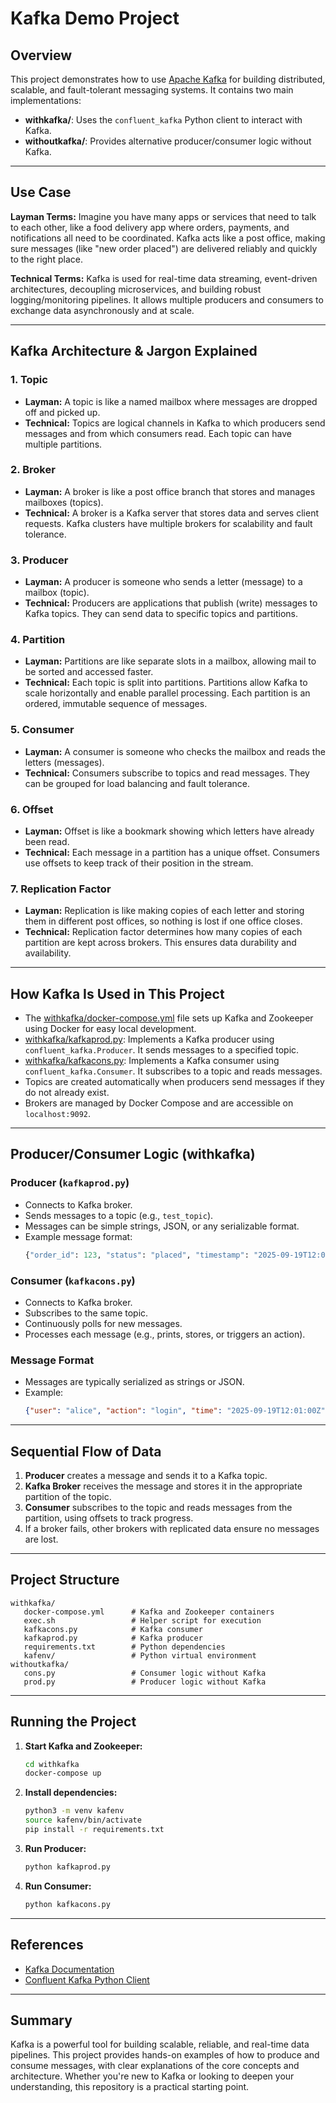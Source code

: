 # Kafka Demo Project

## Overview

This project demonstrates how to use [Apache Kafka](https://kafka.apache.org/) for building distributed, scalable, and fault-tolerant messaging systems. It contains two main implementations:

- **withkafka/**: Uses the `confluent_kafka` Python client to interact with Kafka.
- **withoutkafka/**: Provides alternative producer/consumer logic without Kafka.

---

## Use Case

**Layman Terms:**
Imagine you have many apps or services that need to talk to each other, like a food delivery app where orders, payments, and notifications all need to be coordinated. Kafka acts like a post office, making sure messages (like "new order placed") are delivered reliably and quickly to the right place.

**Technical Terms:**
Kafka is used for real-time data streaming, event-driven architectures, decoupling microservices, and building robust logging/monitoring pipelines. It allows multiple producers and consumers to exchange data asynchronously and at scale.

---

## Kafka Architecture & Jargon Explained

### 1. Topic
- **Layman:** A topic is like a named mailbox where messages are dropped off and picked up.
- **Technical:** Topics are logical channels in Kafka to which producers send messages and from which consumers read. Each topic can have multiple partitions.

### 2. Broker
- **Layman:** A broker is like a post office branch that stores and manages mailboxes (topics).
- **Technical:** A broker is a Kafka server that stores data and serves client requests. Kafka clusters have multiple brokers for scalability and fault tolerance.

### 3. Producer
- **Layman:** A producer is someone who sends a letter (message) to a mailbox (topic).
- **Technical:** Producers are applications that publish (write) messages to Kafka topics. They can send data to specific topics and partitions.

### 4. Partition
- **Layman:** Partitions are like separate slots in a mailbox, allowing mail to be sorted and accessed faster.
- **Technical:** Each topic is split into partitions. Partitions allow Kafka to scale horizontally and enable parallel processing. Each partition is an ordered, immutable sequence of messages.

### 5. Consumer
- **Layman:** A consumer is someone who checks the mailbox and reads the letters (messages).
- **Technical:** Consumers subscribe to topics and read messages. They can be grouped for load balancing and fault tolerance.

### 6. Offset
- **Layman:** Offset is like a bookmark showing which letters have already been read.
- **Technical:** Each message in a partition has a unique offset. Consumers use offsets to keep track of their position in the stream.

### 7. Replication Factor
- **Layman:** Replication is like making copies of each letter and storing them in different post offices, so nothing is lost if one office closes.
- **Technical:** Replication factor determines how many copies of each partition are kept across brokers. This ensures data durability and availability.

---

## How Kafka Is Used in This Project

- The [withkafka/docker-compose.yml](withkafka/docker-compose.yml) file sets up Kafka and Zookeeper using Docker for easy local development.
- [withkafka/kafkaprod.py](withkafka/kafkaprod.py): Implements a Kafka producer using `confluent_kafka.Producer`. It sends messages to a specified topic.
- [withkafka/kafkacons.py](withkafka/kafkacons.py): Implements a Kafka consumer using `confluent_kafka.Consumer`. It subscribes to a topic and reads messages.
- Topics are created automatically when producers send messages if they do not already exist.
- Brokers are managed by Docker Compose and are accessible on `localhost:9092`.

---

## Producer/Consumer Logic (withkafka)

### Producer (`kafkaprod.py`)
- Connects to Kafka broker.
- Sends messages to a topic (e.g., `test_topic`).
- Messages can be simple strings, JSON, or any serializable format.
- Example message format:
   ```python
   {"order_id": 123, "status": "placed", "timestamp": "2025-09-19T12:00:00Z"}
   ```

### Consumer (`kafkacons.py`)
- Connects to Kafka broker.
- Subscribes to the same topic.
- Continuously polls for new messages.
- Processes each message (e.g., prints, stores, or triggers an action).

### Message Format
- Messages are typically serialized as strings or JSON.
- Example:
   ```json
   {"user": "alice", "action": "login", "time": "2025-09-19T12:01:00Z"}
   ```

---

## Sequential Flow of Data
1. **Producer** creates a message and sends it to a Kafka topic.
2. **Kafka Broker** receives the message and stores it in the appropriate partition of the topic.
3. **Consumer** subscribes to the topic and reads messages from the partition, using offsets to track progress.
4. If a broker fails, other brokers with replicated data ensure no messages are lost.

---

## Project Structure

```
withkafka/
   docker-compose.yml      # Kafka and Zookeeper containers
   exec.sh                 # Helper script for execution
   kafkacons.py            # Kafka consumer
   kafkaprod.py            # Kafka producer
   requirements.txt        # Python dependencies
   kafenv/                 # Python virtual environment
withoutkafka/
   cons.py                 # Consumer logic without Kafka
   prod.py                 # Producer logic without Kafka
```

---

## Running the Project

1. **Start Kafka and Zookeeper:**
    ```sh
    cd withkafka
    docker-compose up
    ```

2. **Install dependencies:**
    ```sh
    python3 -m venv kafenv
    source kafenv/bin/activate
    pip install -r requirements.txt
    ```

3. **Run Producer:**
    ```sh
    python kafkaprod.py
    ```

4. **Run Consumer:**
    ```sh
    python kafkacons.py
    ```

---

## References

- [Kafka Documentation](https://kafka.apache.org/documentation/)
- [Confluent Kafka Python Client](https://github.com/confluentinc/confluent-kafka-python)

---

## Summary

Kafka is a powerful tool for building scalable, reliable, and real-time data pipelines. This project provides hands-on examples of how to produce and consume messages, with clear explanations of the core concepts and architecture. Whether you're new to Kafka or looking to deepen your understanding, this repository is a practical starting point.